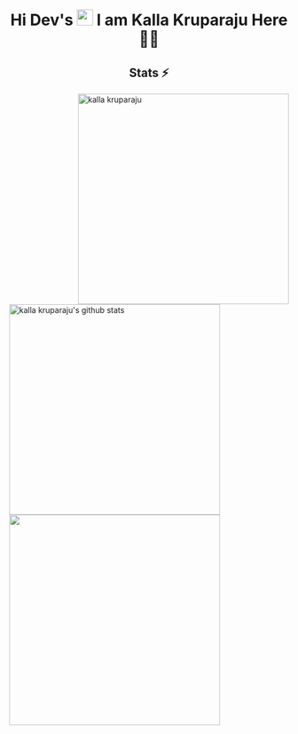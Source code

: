 <h1 align="center">Hi Dev's <img src="https://github.com/TheDudeThatCode/TheDudeThatCode/blob/master/Assets/Hi.gif" width="29px"> I am Kalla Kruparaju Here 👨‍🎓</h1>




<h2 align="center">Stats ⚡</h2>

<p>
  <div>
   
   <a href="https://github.com/denvercoder1/github-readme-streak-stats" title="Go to Source">
      <img align="right" width=380 src="https://github-readme-streak-stats.herokuapp.com/?user=kallakruparaju&theme=react&border=61dafb&hide_border=true" alt="kalla kruparaju" />
    </a> 

   <a href="https://github.com/hackcoderr/github-readme-stats">
  <img align="left" width=380 src="https://github-readme-stats.anuraghazra1.vercel.app/api?username=kallakruparaju&show_icons=true&include_all_commits=true&theme=react&border=61dafb&hide_border=true" alt="kalla kruparaju's github stats" />
</a> 
    
  </div>
    </p>
    
    
 <p>
  <div>   
         
       
  <a href="https://github.com/hackcoderr/github-readme-stats">
 
  <img a width=380 align="center" src="https://github-readme-stats.anuraghazra1.vercel.app/api/top-langs/?username=kallakruparaju&layout=compact&theme=react&border=61dafb&hide_border=true" />
</a>
    
 </div>
 </p>
    


  
  <br><br><br><br><br><br><br>
  

